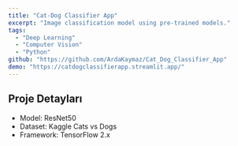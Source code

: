 ```yaml
---
title: "Cat-Dog Classifier App"
excerpt: "Image classification model using pre-trained models."
tags:
  - "Deep Learning"
  - "Computer Vision"
  - "Python"
github: "https://github.com/ArdaKaymaz/Cat_Dog_Classifier_App"
demo: "https://catdogclassifierapp.streamlit.app/"
---
```


## Proje Detayları
- Model: ResNet50
- Dataset: Kaggle Cats vs Dogs
- Framework: TensorFlow 2.x
